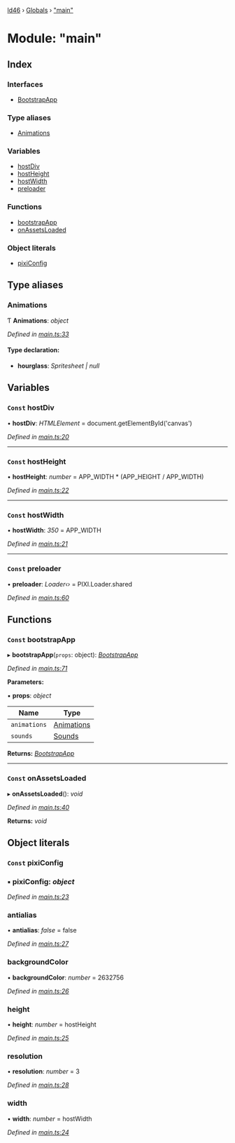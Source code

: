 [ld46](../README.md) › [Globals](../globals.md) › ["main"](_main_.md)

# Module: "main"

## Index

### Interfaces

* [BootstrapApp](../interfaces/_main_.bootstrapapp.md)

### Type aliases

* [Animations](_main_.md#animations)

### Variables

* [hostDiv](_main_.md#const-hostdiv)
* [hostHeight](_main_.md#const-hostheight)
* [hostWidth](_main_.md#const-hostwidth)
* [preloader](_main_.md#const-preloader)

### Functions

* [bootstrapApp](_main_.md#const-bootstrapapp)
* [onAssetsLoaded](_main_.md#const-onassetsloaded)

### Object literals

* [pixiConfig](_main_.md#const-pixiconfig)

## Type aliases

###  Animations

Ƭ **Animations**: *object*

*Defined in [main.ts:33](https://github.com/jrod-disco/ld46-keepalive/blob/5db6013/src/main.ts#L33)*

#### Type declaration:

* **hourglass**: *Spritesheet | null*

## Variables

### `Const` hostDiv

• **hostDiv**: *HTMLElement* = document.getElementById('canvas')

*Defined in [main.ts:20](https://github.com/jrod-disco/ld46-keepalive/blob/5db6013/src/main.ts#L20)*

___

### `Const` hostHeight

• **hostHeight**: *number* = APP_WIDTH * (APP_HEIGHT / APP_WIDTH)

*Defined in [main.ts:22](https://github.com/jrod-disco/ld46-keepalive/blob/5db6013/src/main.ts#L22)*

___

### `Const` hostWidth

• **hostWidth**: *350* = APP_WIDTH

*Defined in [main.ts:21](https://github.com/jrod-disco/ld46-keepalive/blob/5db6013/src/main.ts#L21)*

___

### `Const` preloader

• **preloader**: *Loader‹›* = PIXI.Loader.shared

*Defined in [main.ts:60](https://github.com/jrod-disco/ld46-keepalive/blob/5db6013/src/main.ts#L60)*

## Functions

### `Const` bootstrapApp

▸ **bootstrapApp**(`props`: object): *[BootstrapApp](../interfaces/_main_.bootstrapapp.md)*

*Defined in [main.ts:71](https://github.com/jrod-disco/ld46-keepalive/blob/5db6013/src/main.ts#L71)*

**Parameters:**

▪ **props**: *object*

Name | Type |
------ | ------ |
`animations` | [Animations](_main_.md#animations) |
`sounds` | [Sounds](../interfaces/_components_audio_index_.sounds.md) |

**Returns:** *[BootstrapApp](../interfaces/_main_.bootstrapapp.md)*

___

### `Const` onAssetsLoaded

▸ **onAssetsLoaded**(): *void*

*Defined in [main.ts:40](https://github.com/jrod-disco/ld46-keepalive/blob/5db6013/src/main.ts#L40)*

**Returns:** *void*

## Object literals

### `Const` pixiConfig

### ▪ **pixiConfig**: *object*

*Defined in [main.ts:23](https://github.com/jrod-disco/ld46-keepalive/blob/5db6013/src/main.ts#L23)*

###  antialias

• **antialias**: *false* = false

*Defined in [main.ts:27](https://github.com/jrod-disco/ld46-keepalive/blob/5db6013/src/main.ts#L27)*

###  backgroundColor

• **backgroundColor**: *number* = 2632756

*Defined in [main.ts:26](https://github.com/jrod-disco/ld46-keepalive/blob/5db6013/src/main.ts#L26)*

###  height

• **height**: *number* = hostHeight

*Defined in [main.ts:25](https://github.com/jrod-disco/ld46-keepalive/blob/5db6013/src/main.ts#L25)*

###  resolution

• **resolution**: *number* = 3

*Defined in [main.ts:28](https://github.com/jrod-disco/ld46-keepalive/blob/5db6013/src/main.ts#L28)*

###  width

• **width**: *number* = hostWidth

*Defined in [main.ts:24](https://github.com/jrod-disco/ld46-keepalive/blob/5db6013/src/main.ts#L24)*
